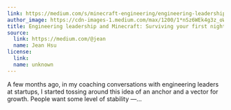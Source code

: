 ```yaml
---
link: https://medium.com/s/minecraft-engineering/engineering-leadership-and-minecraft-surviving-your-first-night-9171211401ce
author_image: https://cdn-images-1.medium.com/max/1200/1*nSz6WEk4g3z_oW1O7Y3eNQ.png
title: Engineering leadership and Minecraft: Surviving your first night
source:
  link: https://medium.com/@jean
  name: Jean Hsu
license:
  link:
  name: unknown
---
```

<p>A few months ago, in my coaching conversations with engineering leaders at startups, I started tossing around this idea of an anchor and a vector for growth. People want some level of stability —…</p>
